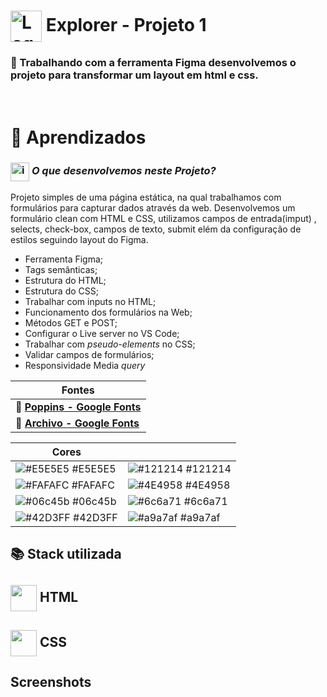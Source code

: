 # <img src="https://imgur.com/X4HdxWx.png"  width="50px" align="center" alt="Logo Explorer em formato de Hexagono Azul com detalhes azul claro"> Explorer - Projeto 1

### 📌 Trabalhando com a ferramenta Figma desenvolvemos o projeto para transformar um layout em html e css.

# <br>:book: Aprendizados

### <img src="https://imgur.com/VhTBbHg.png" alt="imagem de um notebook" align="center" width="30px"> _**O que desenvolvemos neste Projeto?**_

Projeto simples de uma página estática, na qual trabalhamos com formulários para capturar dados através da web. Desenvolvemos um formulário clean com HTML e CSS, utilizamos campos de entrada(imput) , selects, check-box, campos de texto, submit elém da configuração de estilos seguindo layout do Figma.

- Ferramenta Figma;
- Tags semânticas;
- Estrutura do HTML;
- Estrutura do CSS;
- Trabalhar com inputs no HTML;
- Funcionamento dos formulários na Web;
- Métodos GET e POST;
- Configurar o Live server no VS Code;
- Trabalhar com *pseudo-elements* no CSS;
- Validar campos de formulários;
- Responsividade Media *query*

| **Fontes** |
| ----------------- | 
| 🔗 **[Poppins - Google Fonts](https://fonts.google.com/specimen/Poppins?query=Poppins)** |
| 🔗 **[Archivo - Google Fonts](https://fonts.google.com/specimen/Archivo?query=Archivo)** |
    


  | **Cores**               |                                                 |
| ----------------- | ---------------------------------------------------------------- |
| ![#E5E5E5](https://via.placeholder.com/10/E5E5E5?text=+) #E5E5E5       | ![#121214](https://via.placeholder.com/10/121214?text=+) #121214 |
| ![#FAFAFC](https://via.placeholder.com/10/FAFAFC?text=+) #FAFAFC       | ![#4E4958](https://via.placeholder.com/10/4E4958?text=+) #4E4958 |
| ![#06c45b](https://via.placeholder.com/10/06c45b?text=+) #06c45b | ![#6c6a71](https://via.placeholder.com/10/6c6a71?text=+) #6c6a71 |
| ![#42D3FF](https://via.placeholder.com/10/42D3FF?text=+) #42D3FF       | ![#a9a7af](https://via.placeholder.com/10/a9a7af?text=+) #a9a7af |

## 📚 Stack utilizada

## <img src="https://imgur.com/JvOmHZg.png" width="42px" align="center">  **HTML**
## <img src="https://imgur.com/dsdsHjr.png" width="42px" align="center">  **CSS**


## Screenshots

<img src="">
